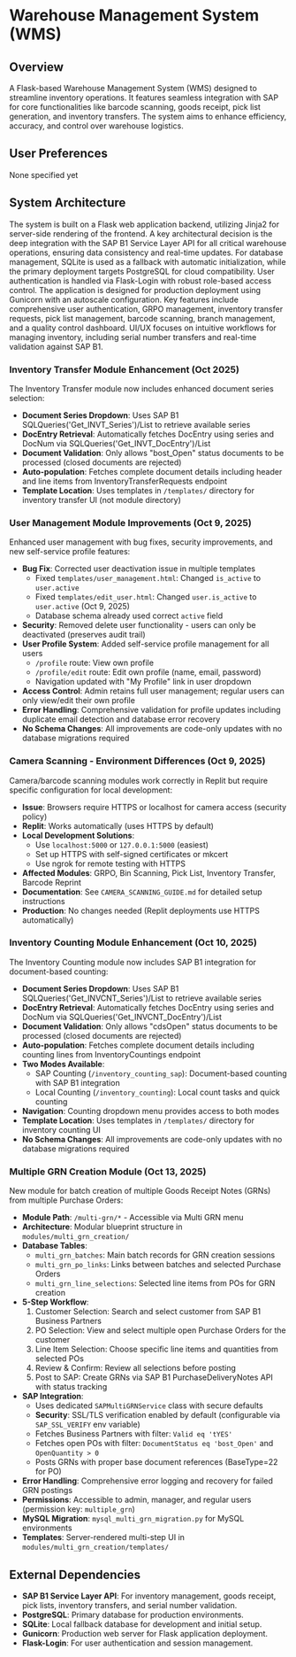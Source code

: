 # Warehouse Management System (WMS)

## Overview
A Flask-based Warehouse Management System (WMS) designed to streamline inventory operations. It features seamless integration with SAP for core functionalities like barcode scanning, goods receipt, pick list generation, and inventory transfers. The system aims to enhance efficiency, accuracy, and control over warehouse logistics.

## User Preferences
None specified yet

## System Architecture
The system is built on a Flask web application backend, utilizing Jinja2 for server-side rendering of the frontend. A key architectural decision is the deep integration with the SAP B1 Service Layer API for all critical warehouse operations, ensuring data consistency and real-time updates. For database management, SQLite is used as a fallback with automatic initialization, while the primary deployment targets PostgreSQL for cloud compatibility. User authentication is handled via Flask-Login with robust role-based access control. The application is designed for production deployment using Gunicorn with an autoscale configuration. Key features include comprehensive user authentication, GRPO management, inventory transfer requests, pick list management, barcode scanning, branch management, and a quality control dashboard. UI/UX focuses on intuitive workflows for managing inventory, including serial number transfers and real-time validation against SAP B1.

### Inventory Transfer Module Enhancement (Oct 2025)
The Inventory Transfer module now includes enhanced document series selection:
- **Document Series Dropdown**: Uses SAP B1 SQLQueries('Get_INVT_Series')/List to retrieve available series
- **DocEntry Retrieval**: Automatically fetches DocEntry using series and DocNum via SQLQueries('Get_INVT_DocEntry')/List
- **Document Validation**: Only allows "bost_Open" status documents to be processed (closed documents are rejected)
- **Auto-population**: Fetches complete document details including header and line items from InventoryTransferRequests endpoint
- **Template Location**: Uses templates in `/templates/` directory for inventory transfer UI (not module directory)

### User Management Module Improvements (Oct 9, 2025)
Enhanced user management with bug fixes, security improvements, and new self-service profile features:
- **Bug Fix**: Corrected user deactivation issue in multiple templates
  - Fixed `templates/user_management.html`: Changed `is_active` to `user.active`
  - Fixed `templates/edit_user.html`: Changed `user.is_active` to `user.active` (Oct 9, 2025)
  - Database schema already used correct `active` field
- **Security**: Removed delete user functionality - users can only be deactivated (preserves audit trail)
- **User Profile System**: Added self-service profile management for all users
  - `/profile` route: View own profile
  - `/profile/edit` route: Edit own profile (name, email, password)
  - Navigation updated with "My Profile" link in user dropdown
- **Access Control**: Admin retains full user management; regular users can only view/edit their own profile
- **Error Handling**: Comprehensive validation for profile updates including duplicate email detection and database error recovery
- **No Schema Changes**: All improvements are code-only updates with no database migrations required

### Camera Scanning - Environment Differences (Oct 9, 2025)
Camera/barcode scanning modules work correctly in Replit but require specific configuration for local development:
- **Issue**: Browsers require HTTPS or localhost for camera access (security policy)
- **Replit**: Works automatically (uses HTTPS by default)
- **Local Development Solutions**:
  - Use `localhost:5000` or `127.0.0.1:5000` (easiest)
  - Set up HTTPS with self-signed certificates or mkcert
  - Use ngrok for remote testing with HTTPS
- **Affected Modules**: GRPO, Bin Scanning, Pick List, Inventory Transfer, Barcode Reprint
- **Documentation**: See `CAMERA_SCANNING_GUIDE.md` for detailed setup instructions
- **Production**: No changes needed (Replit deployments use HTTPS automatically)

### Inventory Counting Module Enhancement (Oct 10, 2025)
The Inventory Counting module now includes SAP B1 integration for document-based counting:
- **Document Series Dropdown**: Uses SAP B1 SQLQueries('Get_INVCNT_Series')/List to retrieve available series
- **DocEntry Retrieval**: Automatically fetches DocEntry using series and DocNum via SQLQueries('Get_INVCNT_DocEntry')/List
- **Document Validation**: Only allows "cdsOpen" status documents to be processed (closed documents are rejected)
- **Auto-population**: Fetches complete document details including counting lines from InventoryCountings endpoint
- **Two Modes Available**:
  - SAP Counting (`/inventory_counting_sap`): Document-based counting with SAP B1 integration
  - Local Counting (`/inventory_counting`): Local count tasks and quick counting
- **Navigation**: Counting dropdown menu provides access to both modes
- **Template Location**: Uses templates in `/templates/` directory for inventory counting UI
- **No Schema Changes**: All improvements are code-only updates with no database migrations required

### Multiple GRN Creation Module (Oct 13, 2025)
New module for batch creation of multiple Goods Receipt Notes (GRNs) from multiple Purchase Orders:
- **Module Path**: `/multi-grn/*` - Accessible via Multi GRN menu
- **Architecture**: Modular blueprint structure in `modules/multi_grn_creation/`
- **Database Tables**:
  - `multi_grn_batches`: Main batch records for GRN creation sessions
  - `multi_grn_po_links`: Links between batches and selected Purchase Orders
  - `multi_grn_line_selections`: Selected line items from POs for GRN creation
- **5-Step Workflow**:
  1. Customer Selection: Search and select customer from SAP B1 Business Partners
  2. PO Selection: View and select multiple open Purchase Orders for the customer
  3. Line Item Selection: Choose specific line items and quantities from selected POs
  4. Review & Confirm: Review all selections before posting
  5. Post to SAP: Create GRNs via SAP B1 PurchaseDeliveryNotes API with status tracking
- **SAP Integration**:
  - Uses dedicated `SAPMultiGRNService` class with secure defaults
  - **Security**: SSL/TLS verification enabled by default (configurable via `SAP_SSL_VERIFY` env variable)
  - Fetches Business Partners with filter: `Valid eq 'tYES'`
  - Fetches open POs with filter: `DocumentStatus eq 'bost_Open'` and `OpenQuantity > 0`
  - Posts GRNs with proper base document references (BaseType=22 for PO)
- **Error Handling**: Comprehensive error logging and recovery for failed GRN postings
- **Permissions**: Accessible to admin, manager, and regular users (permission key: `multiple_grn`)
- **MySQL Migration**: `mysql_multi_grn_migration.py` for MySQL environments
- **Templates**: Server-rendered multi-step UI in `modules/multi_grn_creation/templates/`

## External Dependencies
- **SAP B1 Service Layer API**: For inventory management, goods receipt, pick lists, inventory transfers, and serial number validation.
- **PostgreSQL**: Primary database for production environments.
- **SQLite**: Local fallback database for development and initial setup.
- **Gunicorn**: Production web server for Flask application deployment.
- **Flask-Login**: For user authentication and session management.